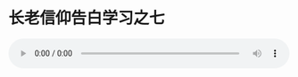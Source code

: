 # 长老信仰告白学习之七

<audio style="width: 100%;" preload="false" controls controlslist="nodownload"><source src="http://file.simai.life/audio/mp3/old/12289.mp3" type="audio/mpeg">Your browser does not support the audio element.</audio>


